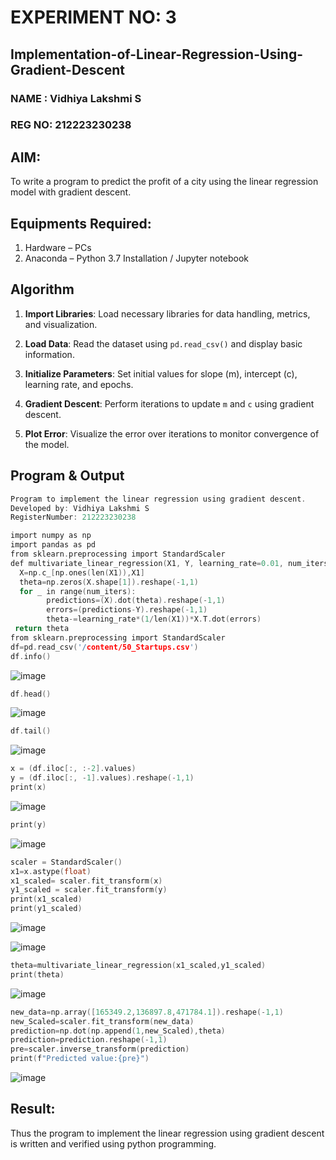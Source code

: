 # EXPERIMENT NO: 3
## Implementation-of-Linear-Regression-Using-Gradient-Descent
### NAME : Vidhiya Lakshmi S
### REG NO: 212223230238
## AIM:
To write a program to predict the profit of a city using the linear regression model with gradient descent.

## Equipments Required:
1. Hardware – PCs
2. Anaconda – Python 3.7 Installation / Jupyter notebook

## Algorithm
1. **Import Libraries**: Load necessary libraries for data handling, metrics, and visualization.

2. **Load Data**: Read the dataset using `pd.read_csv()` and display basic information.

3. **Initialize Parameters**: Set initial values for slope (m), intercept (c), learning rate, and epochs.

4. **Gradient Descent**: Perform iterations to update `m` and `c` using gradient descent.

5. **Plot Error**: Visualize the error over iterations to monitor convergence of the model.
## Program & Output
```c
Program to implement the linear regression using gradient descent.
Developed by: Vidhiya Lakshmi S
RegisterNumber: 212223230238

import numpy as np
import pandas as pd
from sklearn.preprocessing import StandardScaler
def multivariate_linear_regression(X1, Y, learning_rate=0.01, num_iters=1000):
  X=np.c_[np.ones(len(X1)),X1]
  theta=np.zeros(X.shape[1]).reshape(-1,1)
  for _ in range(num_iters):
        predictions=(X).dot(theta).reshape(-1,1)
        errors=(predictions-Y).reshape(-1,1)
        theta-=learning_rate*(1/len(X1))*X.T.dot(errors)
 return theta
from sklearn.preprocessing import StandardScaler
df=pd.read_csv('/content/50_Startups.csv')
df.info()
```
![image](https://github.com/user-attachments/assets/70a22dbb-3ae2-4165-99ed-91c92d495884)
```c
df.head()
```
![image](https://github.com/user-attachments/assets/f33aecd8-ea50-4a51-a259-b828a4d8b0b1)
```c
df.tail()
```
![image](https://github.com/user-attachments/assets/b4328aad-f3ce-4849-af79-b9b962edcc64)
```c
x = (df.iloc[:, :-2].values)
y = (df.iloc[:, -1].values).reshape(-1,1)
print(x)
```
![image](https://github.com/user-attachments/assets/368bb892-ebce-419f-8014-17abbc1d7cda)
```c
print(y)
```
![image](https://github.com/user-attachments/assets/f0cf87b5-ae2a-4979-bea2-b1ac75c82190)
```c
scaler = StandardScaler()
x1=x.astype(float)
x1_scaled= scaler.fit_transform(x)
y1_scaled = scaler.fit_transform(y)
print(x1_scaled)
print(y1_scaled)
```
![image](https://github.com/user-attachments/assets/b6692819-46fd-4dcb-985e-b19609605a12)

![image](https://github.com/user-attachments/assets/ca969907-4e46-4acc-9dd7-8f098e02449e)
```c
theta=multivariate_linear_regression(x1_scaled,y1_scaled)
print(theta)
```
![image](https://github.com/user-attachments/assets/0a53c54e-25c5-4a5e-98b3-7ffa2b863f79)
```c
new_data=np.array([165349.2,136897.8,471784.1]).reshape(-1,1)
new_Scaled=scaler.fit_transform(new_data)
prediction=np.dot(np.append(1,new_Scaled),theta)
prediction=prediction.reshape(-1,1)
pre=scaler.inverse_transform(prediction)
print(f"Predicted value:{pre}")
```
![image](https://github.com/user-attachments/assets/eb003e10-9a64-493a-a2b6-48e24ce5955d)


## Result:
Thus the program to implement the linear regression using gradient descent is written and verified using python programming.
